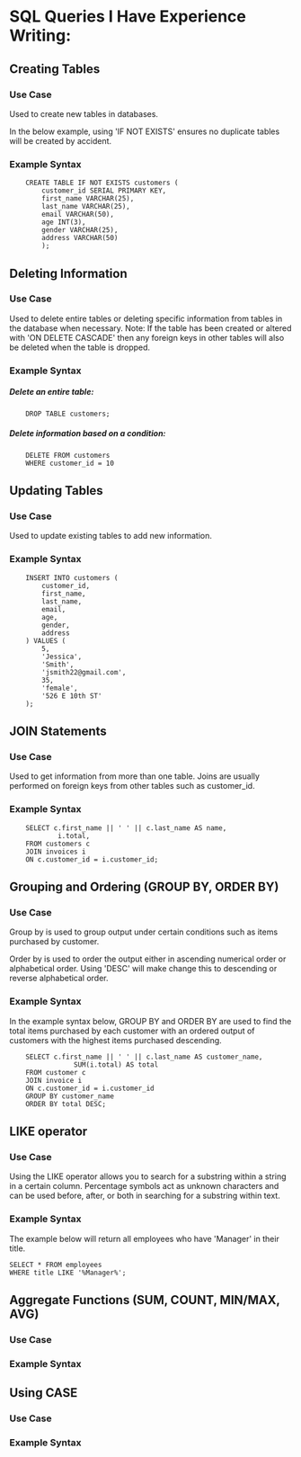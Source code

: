 # SQL Queries I Have Experience Writing:


## Creating Tables

### Use Case
Used to create new tables in databases. 

In the below example, using 'IF NOT EXISTS' ensures no duplicate tables will be created by accident. 

### Example Syntax

```
    CREATE TABLE IF NOT EXISTS customers (
        customer_id SERIAL PRIMARY KEY,
        first_name VARCHAR(25),
        last_name VARCHAR(25),
        email VARCHAR(50),
        age INT(3),
        gender VARCHAR(25),
        address VARCHAR(50)
        );
```

## Deleting Information

### Use Case
Used to delete entire tables or deleting specific information from tables in the database when necessary. Note: If the table has been created or altered with 'ON DELETE CASCADE' then any foreign keys in other tables will also be deleted when the table is dropped. 

### Example Syntax

##### Delete an entire table:

```
    DROP TABLE customers;
```
##### Delete information based on a condition:

```
    DELETE FROM customers
    WHERE customer_id = 10
```


## Updating Tables

### Use Case
Used to update existing tables to add new information. 

### Example Syntax
```
    INSERT INTO customers (
        customer_id,
        first_name,
        last_name,
        email,
        age,
        gender,
        address
    ) VALUES (
        5,
        'Jessica',
        'Smith',
        'jsmith22@gmail.com',
        35,
        'female',
        '526 E 10th ST'
    );
```

## JOIN Statements

### Use Case

Used to get information from more than one table. Joins are usually performed on foreign keys from other tables such as customer_id. 

### Example Syntax

```
    SELECT c.first_name || ' ' || c.last_name AS name,
            i.total, 
    FROM customers c
    JOIN invoices i 
    ON c.customer_id = i.customer_id;
```

## Grouping and Ordering (GROUP BY, ORDER BY)

### Use Case
Group by is used to group output under certain conditions such as items purchased by customer. 

Order by is used to order the output either in ascending numerical order or alphabetical order. Using 'DESC' will make change this to descending or reverse alphabetical order.
 

### Example Syntax
In the example syntax below, GROUP BY and ORDER BY are used to find the total items purchased by each customer with an ordered output of customers with the highest items purchased descending.
```
    SELECT c.first_name || ' ' || c.last_name AS customer_name,
                SUM(i.total) AS total
    FROM customer c
    JOIN invoice i
    ON c.customer_id = i.customer_id
    GROUP BY customer_name
    ORDER BY total DESC;
```


## LIKE operator

### Use Case

Using the LIKE operator allows you to search for a substring within a string in a certain column. Percentage symbols act as unknown characters and can be used before, after, or both in searching for a substring within text. 

### Example Syntax
The example below will return all employees who have 'Manager' in their title.

```
SELECT * FROM employees
WHERE title LIKE '%Manager%';
```


## Aggregate Functions (SUM, COUNT, MIN/MAX, AVG)

### Use Case

### Example Syntax


## Using CASE

### Use Case

### Example Syntax

